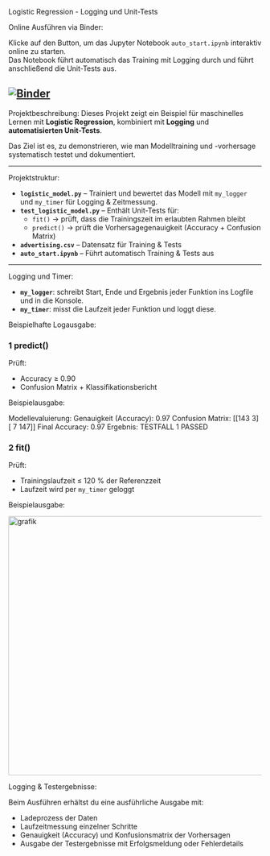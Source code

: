 Logistic Regression - Logging und Unit-Tests

Online Ausführen via Binder:

Klicke auf den Button, um das Jupyter Notebook `auto_start.ipynb` interaktiv online zu starten.  
Das Notebook führt automatisch das Training mit Logging durch und führt anschließend die Unit-Tests aus.

[![Binder](https://mybinder.org/badge_logo.svg)](https://mybinder.org/v2/gh/Jam-Reut/Logging-unit-Testing-Logistic-Regression/main?labpath=auto_start.ipynb)
---

Projektbeschreibung:
Dieses Projekt zeigt ein Beispiel für maschinelles Lernen mit **Logistic Regression**, kombiniert mit **Logging** und **automatisierten Unit-Tests**.

Das Ziel ist es, zu demonstrieren, wie man Modelltraining und -vorhersage systematisch testet und dokumentiert.

---

Projektstruktur:
- **`logistic_model.py`** – Trainiert und bewertet das Modell mit `my_logger` und `my_timer` für Logging & Zeitmessung.  
- **`test_logistic_model.py`** – Enthält Unit-Tests für:
  - `fit()` → prüft, dass die Trainingszeit im erlaubten Rahmen bleibt  
  - `predict()` → prüft die Vorhersagegenauigkeit (Accuracy + Confusion Matrix)  
- **`advertising.csv`** – Datensatz für Training & Tests  
- **`auto_start.ipynb`** – Führt automatisch Training & Tests aus  

---

Logging und Timer:
- **`my_logger`**: schreibt Start, Ende und Ergebnis jeder Funktion ins Logfile und in die Konsole.  
- **`my_timer`**: misst die Laufzeit jeder Funktion und loggt diese.  

Beispielhafte Logausgabe:

### 1 predict()
Prüft:
- Accuracy ≥ 0.90  
- Confusion Matrix + Klassifikationsbericht  

Beispielausgabe:

Modellevaluierung:
  Genauigkeit (Accuracy): 0.97
  Confusion Matrix:
[[143   3]
 [  7 147]]
Final Accuracy: 0.97
Ergebnis: TESTFALL 1 PASSED

### 2 fit()
Prüft:
- Trainingslaufzeit ≤ 120 % der Referenzzeit  
- Laufzeit wird per `my_timer` geloggt  

Beispielausgabe:


<img width="1037" height="515" alt="grafik" src="https://github.com/user-attachments/assets/6f1f39d4-9d4f-43f2-8e05-007dfb0b6065" />

Logging & Testergebnisse:

Beim Ausführen erhältst du eine ausführliche Ausgabe mit:  
- Ladeprozess der Daten  
- Laufzeitmessung einzelner Schritte  
- Genauigkeit (Accuracy) und Konfusionsmatrix der Vorhersagen  
- Ausgabe der Testergebnisse mit Erfolgsmeldung oder Fehlerdetails 
